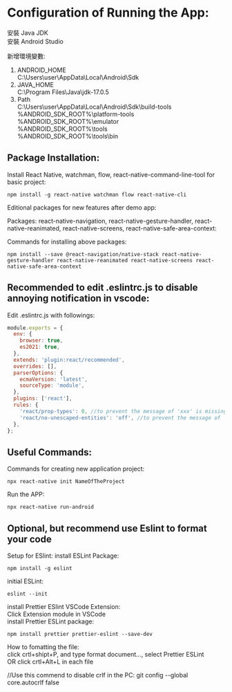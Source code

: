 # Configuration of Running the App:

安裝 Java JDK  
安裝 Android Studio

新增環境變數:

1. ANDROID_HOME  
   C:\Users\user\AppData\Local\Android\Sdk
2. JAVA_HOME  
   C:\Program Files\Java\jdk-17.0.5
3. Path  
   C:\Users\user\AppData\Local\Android\Sdk\build-tools  
   %ANDROID_SDK_ROOT%\platform-tools  
   %ANDROID_SDK_ROOT%\emulator  
   %ANDROID_SDK_ROOT%\tools  
   %ANDROID_SDK_ROOT%\tools\bin

## Package Installation:

Install React Native, watchman, flow, react-native-command-line-tool for basic project:

```
npm install -g react-native watchman flow react-native-cli
```

Editional packages for new features after demo app:

Packages:
react-native-navigation, react-native-gesture-handler, react-native-reanimated, react-native-screens, react-native-safe-area-context:

Commands for installing above packages:

```
npm install --save @react-navigation/native-stack react-native-gesture-handler react-native-reanimated react-native-screens react-native-safe-area-context
```

## Recommended to edit .eslintrc.js to disable annoying notification in vscode:

Edit .eslintrc.js with followings:

```js
module.exports = {
  env: {
    browser: true,
    es2021: true,
  },
  extends: 'plugin:react/recommended',
  overrides: [],
  parserOptions: {
    ecmaVersion: 'latest',
    sourceType: 'module',
  },
  plugins: ['react'],
  rules: {
    'react/prop-types': 0, //to prevent the message of 'xxx' is missing in props validation
    'react/no-unescaped-entities': 'off', //to prevent the message of `'` can be escaped with`&apos;`,...
  },
};
```

## Useful Commands:

Commands for creating new application project:

```
npx react-native init NameOfTheProject
```

Run the APP:

```
npx react-native run-android
```

## Optional, but recommend use Eslint to format your code

Setup for ESlint:
install ESLint Package:

```
npm install -g eslint
```

initial ESLint:

```
eslint --init
```

install Prettier ESlint VSCode Extension:  
Click Extension module in VSCode  
install Prettier ESLint package:

```
npm install prettier prettier-eslint --save-dev
```

How to fomatting the file:  
click crtl+shipt+P, and type format document..., select Prettier ESLint  
OR click crtl+Alt+L in each file

//Use this commend to disable crlf in the PC:
git config --global core.autocrlf false
